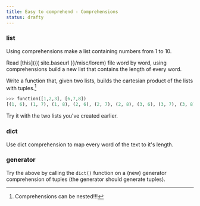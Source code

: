 ```yaml
---
title: Easy to comprehend - Comprehensions
status: drafty
---
```


### list

Using comprehensions make a list containing numbers from 1 to 10.

Read [this]({{ site.baseurl }}/misc/lorem) file word by word, using comprehensions build a new list that contains the length of every word.

Write a function that, given two lists, builds the cartesian product of the lists with tuples.[^nested]

```python
>>> function([1,2,3], [6,7,8])
[(1, 6), (1, 7), (1, 8), (2, 6), (2, 7), (2, 8), (3, 6), (3, 7), (3, 8)]
```

Try it with the two lists you've created earlier.

[^nested]:
    Comprehensions can be nested!!!

### dict

Use dict comprehension to map every word of the text to it's length.

### generator

Try the above by calling the `dict()` function on a (new) generator comprehension of tuples (the generator should generate tuples).
